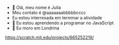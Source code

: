 - 👋 Olá, meu nome é Julia
- Meu contato é @aaaaaaabbbbbcccc
- Eu estou interresada em terminar a atividade
- 🌱 Eu estou aprendendo a programar no JavaScript
- 💞️ Eu moro em Londrina

https://scratch.mit.edu/projects/665252219/
